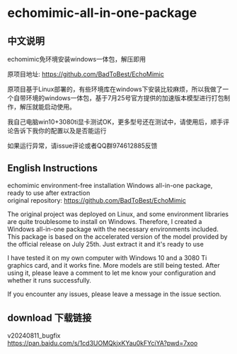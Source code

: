 # echomimic-all-in-one-package

## 中文说明
echomimic免环境安装windows一体包，解压即用  

原项目地址: https://github.com/BadToBest/EchoMimic

原项目基于Linux部署的，有些环境库在windows下安装比较麻烦，所以我做了一个自带环境的windows一体包，基于7月25号官方提供的加速版本模型进行打包制作，解压就能启动使用。  

我自己电脑win10+3080ti显卡测试OK，更多型号还在测试中，请使用后，顺手评论告诉下我你的配置以及是否能运行  


如果运行异常，请issue评论或者QQ群974612885反馈




## English Instructions 
echomimic environment-free installation Windows all-in-one package, ready to use after extraction  
original repository: https://github.com/BadToBest/EchoMimic  

The original project was deployed on Linux, and some environment libraries are quite troublesome to install on Windows. Therefore, I created a Windows all-in-one package with the necessary environments included. This package is based on the accelerated version of the model provided by the official release on July 25th. Just extract it and it's ready to use  

I have tested it on my own computer with Windows 10 and a 3080 Ti graphics card, and it works fine. More models are still being tested. After using it, please leave a comment to let me know your configuration and whether it runs successfully.  

If you encounter any issues, please leave a message in the issue section.

## download 下载链接 
v20240811_bugfix  
https://pan.baidu.com/s/1cd3UOMQkjxKYau0kFYciYA?pwd=7xoo 

